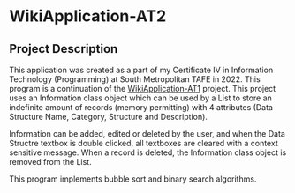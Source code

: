 # WikiApplication-AT2

## Project Description
This application was created as a part of my Certificate IV in Information Technology (Programming) at South Metropolitan TAFE in 2022. This program is a continuation of the [WikiApplication-AT1](https://github.com/joshuafarrell95/WikiApplication-AT1) project. This project uses an Information class object which can be used by a List<Information> to store an indefinite amount of records (memory permitting) with 4 attributes (Data Structure Name, Category, Structure and Description).

Information can be added, edited or deleted by the user, and when the Data Structre textbox is double clicked, all textboxes are cleared with a context sensitive message. When a record is deleted, the Information class object is removed from the List<Information>.

This program implements bubble sort and binary search algorithms.
